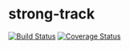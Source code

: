 # strong-track
[![Build Status](https://secure.travis-ci.org/will.nipper/strong-track.png?branch=master)](https://travis-ci.org/will.nipper/strong-track)
[![Coverage Status](https://coveralls.io/repos/will.nipper/strong-track/badge.svg?branch=master)](https://coveralls.io/r/will.nipper/strong-track/?branch=master)
